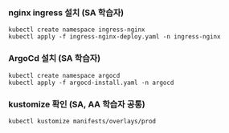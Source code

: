 ### nginx ingress 설치 (SA 학습자)
~~~
kubectl create namespace ingress-nginx
kubectl apply -f ingress-nginx-deploy.yaml -n ingress-nginx
~~~

### ArgoCd 설치 (SA 학습자)
~~~
kubectl create namespace argocd
kubectl apply -f argocd-install.yaml -n argocd
~~~

### kustomize 확인 (SA, AA 학습자 공통)
~~~
kubectl kustomize manifests/overlays/prod
~~~